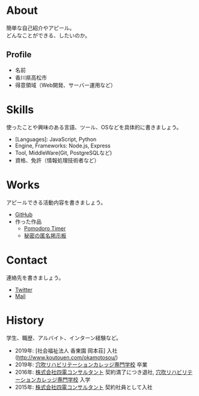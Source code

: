 # About
簡単な自己紹介やアピール。  
どんなことができる、したいのか。

## Profile
- 名前
- 香川県高松市
- 得意領域（Web開発、サーバー運用など）

# Skills
使ったことや興味のある言語、ツール、OSなどを具体的に書きましょう。
- [Languages]: JavaScript, Python
- Engine, Frameworks: Node.js, Express
- Tool, MiddleWare(Git, PostgreSQLなど)
- 資格、免許（情報処理技術者など）

# Works
アピールできる活動内容を書きましょう。
- [GitHub](https://github.com/)
- 作った作品
  - [Pomodoro Timer](https://you157.github.io/pomodoro_timer/)
  - [秘密の匿名掲示板](https://peaceful-headland-39324.herokuapp.com/posts)

# Contact
連絡先を書きましょう。
- [Twitter](@kawaramoti)
- [Mail](youshimo26@gmail.com)

# History
学生、職歴、アルバイト、インターン経験など。
- 2019年: [社会福祉法人 香東園 岡本荘] 入社(http://www.koutouen.com/okamotosou/)
- 2019年: [穴吹リハビリテーションカレッジ専門学校](http://www.anabuki-college.net/ark/course/index.php) 卒業
- 2016年: [株式会社四電コンサルタント](https://www.yon-c.co.jp/) 契約満了につき退社,  [穴吹リハビリテーションカレッジ専門学校](http://www.anabuki-college.net/ark/course/index.php) 入学
- 2015年: [株式会社四電コンサルタント](https://www.yon-c.co.jp/) 契約社員として入社
